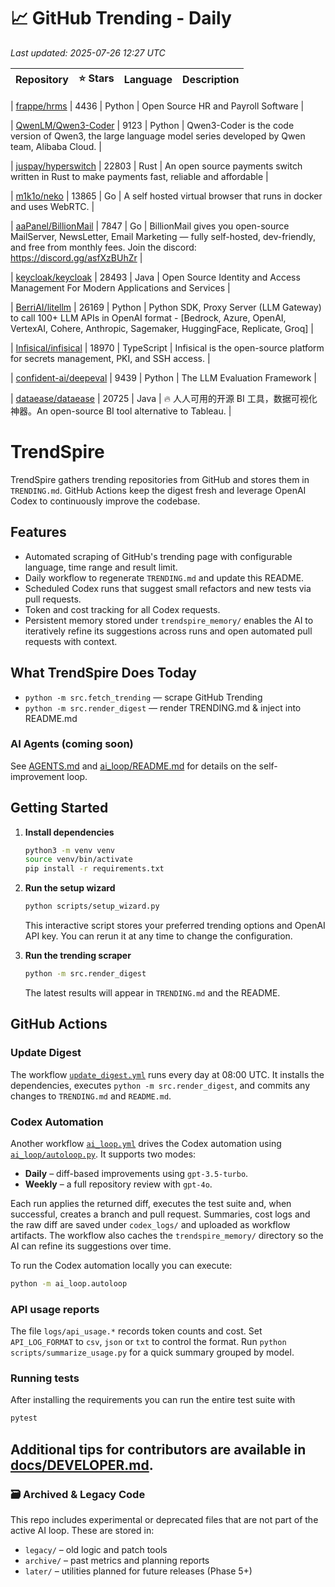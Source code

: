 <!-- TRENDING_START -->
# 📈 GitHub Trending - Daily

_Last updated: 2025-07-26 12:27 UTC_

| Repository | ⭐ Stars | Language | Description |
|------------|--------:|----------|-------------|

| [frappe/hrms](https://github.com/frappe/hrms) | 4436 | Python | Open Source HR and Payroll Software |

| [QwenLM/Qwen3-Coder](https://github.com/QwenLM/Qwen3-Coder) | 9123 | Python | Qwen3-Coder is the code version of Qwen3, the large language model series developed by Qwen team, Alibaba Cloud. |

| [juspay/hyperswitch](https://github.com/juspay/hyperswitch) | 22803 | Rust | An open source payments switch written in Rust to make payments fast, reliable and affordable |

| [m1k1o/neko](https://github.com/m1k1o/neko) | 13865 | Go | A self hosted virtual browser that runs in docker and uses WebRTC. |

| [aaPanel/BillionMail](https://github.com/aaPanel/BillionMail) | 7847 | Go | BillionMail gives you open-source MailServer, NewsLetter, Email Marketing — fully self-hosted, dev-friendly, and free from monthly fees. Join the discord: https://discord.gg/asfXzBUhZr |

| [keycloak/keycloak](https://github.com/keycloak/keycloak) | 28493 | Java | Open Source Identity and Access Management For Modern Applications and Services |

| [BerriAI/litellm](https://github.com/BerriAI/litellm) | 26169 | Python | Python SDK, Proxy Server (LLM Gateway) to call 100+ LLM APIs in OpenAI format - [Bedrock, Azure, OpenAI, VertexAI, Cohere, Anthropic, Sagemaker, HuggingFace, Replicate, Groq] |

| [Infisical/infisical](https://github.com/Infisical/infisical) | 18970 | TypeScript | Infisical is the open-source platform for secrets management, PKI, and SSH access. |

| [confident-ai/deepeval](https://github.com/confident-ai/deepeval) | 9439 | Python | The LLM Evaluation Framework |

| [dataease/dataease](https://github.com/dataease/dataease) | 20725 | Java | 🔥 人人可用的开源 BI 工具，数据可视化神器。An open-source BI tool alternative to Tableau. |
<!-- TRENDING_END -->

# TrendSpire

TrendSpire gathers trending repositories from GitHub and stores them in `TRENDING.md`. GitHub Actions keep the digest fresh and leverage OpenAI Codex to continuously improve the codebase.

## Features

- Automated scraping of GitHub's trending page with configurable language, time range and result limit.
- Daily workflow to regenerate `TRENDING.md` and update this README.
- Scheduled Codex runs that suggest small refactors and new tests via pull requests.
- Token and cost tracking for all Codex requests.
- Persistent memory stored under `trendspire_memory/` enables the AI to
  iteratively refine its suggestions across runs and open automated pull
  requests with context.

## What TrendSpire Does Today

- `python -m src.fetch_trending` — scrape GitHub Trending
- `python -m src.render_digest` — render TRENDING.md & inject into README.md

### AI Agents (coming soon)
See [AGENTS.md](./AGENTS.md) and [ai_loop/README.md](./ai_loop/README.md) for details on the self-improvement loop.

## Getting Started

1. **Install dependencies**
   ```bash
   python3 -m venv venv
   source venv/bin/activate
   pip install -r requirements.txt
   ```

2. **Run the setup wizard**
   ```bash
   python scripts/setup_wizard.py
   ```
   This interactive script stores your preferred trending options and OpenAI API key.
   You can rerun it at any time to change the configuration.

3. **Run the trending scraper**
   ```bash
   python -m src.render_digest
   ```
   The latest results will appear in `TRENDING.md` and the README.


## GitHub Actions

### Update Digest

The workflow [`update_digest.yml`](.github/workflows/update_digest.yml) runs every day at 08:00 UTC. It installs the dependencies, executes `python -m src.render_digest`, and commits any changes to `TRENDING.md` and `README.md`.

### Codex Automation

Another workflow [`ai_loop.yml`](.github/workflows/ai_loop.yml) drives the Codex automation using [`ai_loop/autoloop.py`](ai_loop/autoloop.py). It supports two modes:

- **Daily** – diff-based improvements using `gpt-3.5-turbo`.
- **Weekly** – a full repository review with `gpt-4o`.

Each run applies the returned diff, executes the test suite and, when successful, creates a branch and pull request. Summaries, cost logs and the raw diff are saved under `codex_logs/` and uploaded as workflow artifacts. The workflow also caches the `trendspire_memory/` directory so the AI can refine its suggestions over time.

To run the Codex automation locally you can execute:

```bash
python -m ai_loop.autoloop
```

### API usage reports

The file `logs/api_usage.*` records token counts and cost. Set `API_LOG_FORMAT`
to `csv`, `json` or `txt` to control the format. Run `python
scripts/summarize_usage.py` for a quick summary grouped by model.

### Running tests

After installing the requirements you can run the entire test suite with

```bash
pytest
```

Additional tips for contributors are available in
[docs/DEVELOPER.md](docs/DEVELOPER.md).
---

### 🗃 Archived & Legacy Code

This repo includes experimental or deprecated files that are not part of the active AI loop. These are stored in:

- `legacy/` – old logic and patch tools
- `archive/` – past metrics and planning reports
- `later/` – utilities planned for future releases (Phase 5+)
